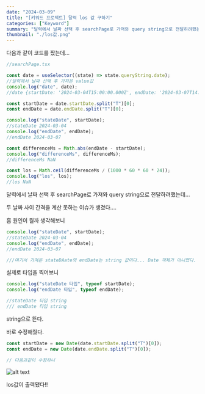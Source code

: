 ```yaml
---
date: "2024-03-09"
title: "[키워드 프로젝트] 달력 los 값 구하기"
categories: ["Keyword"]
summary: "달력에서 날짜 선택 후 searchPage로 가져와 query string으로 전달하려했는데… 두 날짜 사이 간격을 계산 못하는 이슈가 생겼다."
thumbnail: "./los값.png"
---
```


다음과 같이 코드를 짰는데…

```jsx
//searchPage.tsx

const date = useSelector((state) => state.queryString.date);
//달력에서 날짜 선택 후 가져온 value값
console.log("date", date);
//date {startDate: '2024-03-04T15:00:00.000Z', endDate: '2024-03-07T14:59:59.999Z'}

const startDate = date.startDate.split("T")[0];
const endDate = date.endDate.split("T")[0];

console.log("stateDate", startDate);
//stateDate 2024-03-04
console.log("endDate", endDate);
//endDate 2024-03-07

const differenceMs = Math.abs(endDate - startDate);
console.log("differenceMs", differenceMs);
//differenceMs NaN

const los = Math.ceil(differenceMs / (1000 * 60 * 60 * 24));
console.log("los", los);
//los NaN
```

달력에서 날짜 선택 후 searchPage로 가져와 query string으로 전달하려했는데…

두 날짜 사이 간격을 계산 못하는 이슈가 생겼다….

흠 원인이 뭘까 생각해보니

```jsx
console.log("stateDate", startDate);
//stateDate 2024-03-04
console.log("endDate", endDate);
//endDate 2024-03-07

///여기서 가져온 stateDAate와 endDate는 string 값이다... Date 객체가 아니였다.
```

실제로 타입을 찍어보니

```jsx
console.log("stateDate 타입", typeof startDate);
console.log("endDate 타입", typeof endDate);

//stateDate 타입 string
/// endDate 타입 string
```

string으로 뜬다.

바로 수정해줬다.

```jsx
const startDate = new Date(date.startDate.split("T")[0]);
const endDate = new Date(date.endDate.split("T")[0]);

// 다음과같이 수정하니
```

![alt text](los값.png)

los값이 출력됐다!!
